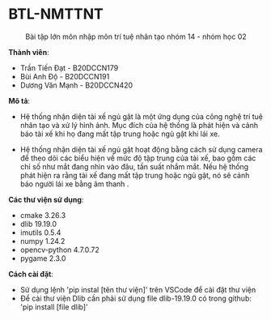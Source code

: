 ﻿# BTL-NMTTNT
<p align="center">
  Bài tập lớn môn nhập môn trí tuệ nhân tạo nhóm 14 - nhóm học 02
</p>

**Thành viên**:
- Trần Tiến Đạt - B20DCCN179
- Bùi Anh Độ - B20DCCN191
- Dương Văn Mạnh - B20DCCN420

**Mô tả**:

* Hệ thống nhận diện tài xế ngủ gật là một ứng dụng của công nghệ trí tuệ nhân tạo và xử lý hình ảnh. Mục đích của hệ thống là phát hiện và cảnh báo tài xế khi họ đang mất tập trung hoặc ngủ gật khi lái xe.

* Hệ thống nhận diện tài xế ngủ gật hoạt động bằng cách sử dụng camera để theo dõi các biểu hiện về mức độ tập trung của tài xế, bao gồm các chỉ số như mắt đang nhìn vào đâu, tần suất nhắm mắt. Nếu hệ thống phát hiện ra rằng tài xế đang mất tập trung hoặc ngủ gật, nó sẽ cảnh báo người lái xe bằng âm thanh .

**Các thư viện sử dụng**:

- cmake         3.26.3 
- dlib          19.19.0
- imutils       0.5.4
- numpy         1.24.2
- opencv-python 4.7.0.72
- pygame        2.3.0

**Cách cài đặt**:
 - Sử dụng lệnh 'pip instal [tên thư viện]' trên VSCode để cài đặt thư viện
 - Để cài thư viện Dlib cần phải sử dụng file dlib-19.19.0 có trong github: 'pip install [file dlib]'

